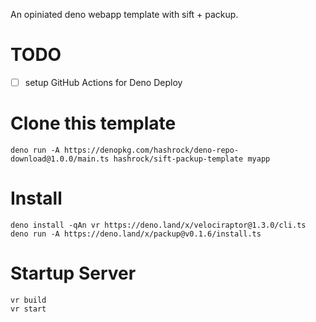 An opiniated deno webapp template with sift + packup.

# TODO

- [ ] setup GitHub Actions for Deno Deploy

# Clone this template

```shell
deno run -A https://denopkg.com/hashrock/deno-repo-download@1.0.0/main.ts hashrock/sift-packup-template myapp
```

# Install

```shell
deno install -qAn vr https://deno.land/x/velociraptor@1.3.0/cli.ts
deno run -A https://deno.land/x/packup@v0.1.6/install.ts
```

# Startup Server

```shell
vr build
vr start
```

